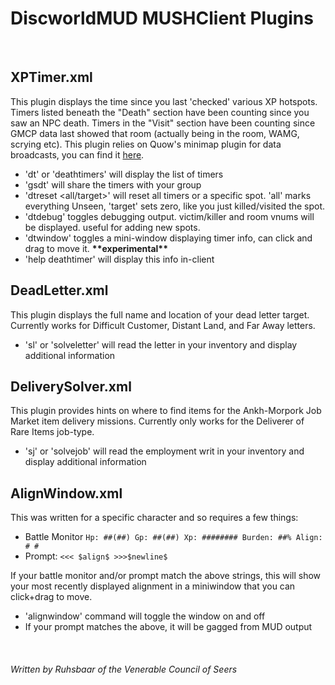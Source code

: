 # DiscworldMUD MUSHClient Plugins
<br/>

## XPTimer.xml
This plugin displays the time since you last 'checked' various XP hotspots. Timers listed beneath the "Death" section have been counting since you saw an NPC death. Timers in the "Visit" section have been counting since GMCP data last showed that room (actually being in the room, WAMG, scrying etc).  This plugin relies on Quow's minimap plugin for data broadcasts, you can find it [here](http://quow.co.uk/minimap.php).
* 'dt' or 'deathtimers' will display the list of timers
* 'gsdt' will share the timers with your group
* 'dtreset <all/target>' will reset all timers or a specific spot. 'all' marks everything Unseen, 'target' sets zero, like you just killed/visited the spot.
* 'dtdebug' toggles debugging output. victim/killer and room vnums will be displayed. useful for adding new spots. 
* 'dtwindow' toggles a mini-window displaying timer info, can click and drag to move it. **\*\*experimental\*\***
* 'help deathtimer' will display this info in-client
  
## DeadLetter.xml
This plugin displays the full name and location of your dead letter target. Currently works for Difficult Customer, Distant Land, and Far Away letters.
* 'sl' or 'solveletter' will read the letter in your inventory and display additional information
  
## DeliverySolver.xml
This plugin provides hints on where to find items for the Ankh-Morpork Job Market item delivery missions. Currently only works for the Deliverer of Rare Items job-type.
* 'sj' or 'solvejob' will read the employment writ in your inventory and display additional information

## AlignWindow.xml
This was written for a specific character and so requires a few things:
* Battle Monitor `Hp: ##(##) Gp: ##(##) Xp: ######## Burden: ##% Align: # #`
* Prompt: `<<< $align$ >>>$newline$`

If your battle monitor and/or prompt match the above strings, this will show your most recently displayed alignment in a miniwindow that you can click+drag to move. 
* 'alignwindow' command will toggle the window on and off
* If your prompt matches the above, it will be gagged from MUD output

<br/>

###### Written by Ruhsbaar of the Venerable Council of Seers
